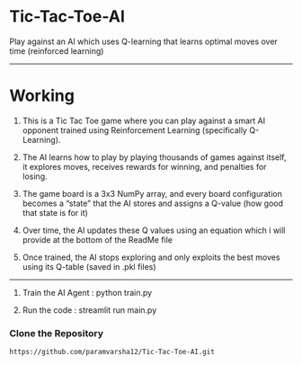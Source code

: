 # Tic-Tac-Toe-AI
Play against an AI which uses Q-learning that learns optimal moves over time (reinforced learning)

---

# Working
1. This is a Tic Tac Toe game where you can play against a smart AI opponent trained using Reinforcement Learning (specifically Q-Learning).

2. The AI learns how to play by playing thousands of games against itself, it explores moves, receives rewards for winning, and penalties for losing.

3. The game board is a 3x3 NumPy array, and every board configuration becomes a “state” that the AI stores and assigns a Q-value (how good that state is for it)

4. Over time, the AI updates these Q values using an equation which i will provide at the bottom of the ReadMe file

5. Once trained, the AI stops exploring and only exploits the best moves using its Q-table (saved in .pkl files)

---
1. Train the AI Agent : python train.py

2. Run the code : streamlit run main.py



###  Clone the Repository
```bash
https://github.com/paramvarsha12/Tic-Tac-Toe-AI.git


